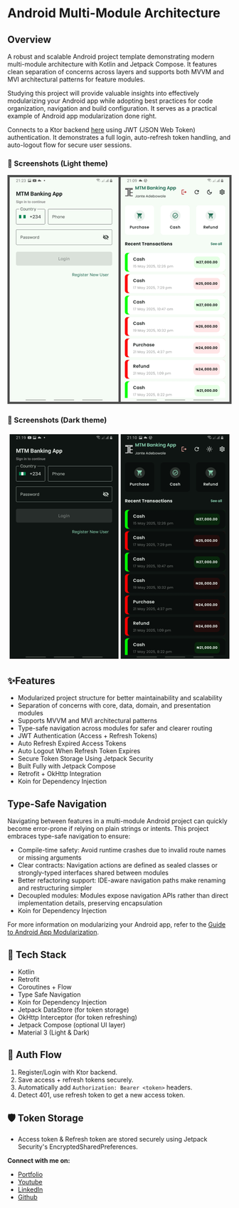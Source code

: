 # Android Multi-Module Architecture

## Overview
A robust and scalable Android project template demonstrating modern multi-module architecture with Kotlin and Jetpack Compose. It features clean separation of concerns across layers and supports both MVVM and MVI architectural patterns for feature modules.

Studying this project will provide valuable insights into effectively modularizing your Android app while adopting best practices for code organization, navigation and build configuration. It serves as a practical example of Android app modularization done right.

Connects to a Ktor backend [here](https://github.com/jante-adebowale/ktor-jwt-auth) using JWT (JSON Web Token) authentication.
It demonstrates a full login, auto-refresh token handling, and auto-logout flow for secure user sessions.

### 📸 Screenshots (Light theme)
![Screenshot showing Login and Home screen](https://github.com/jante-adebowale/AndroidMultiModuleArchitecture/blob/master/screenshots/mtm_light.jpg?raw=true "Screenshot showing Login and Home screen")
### 📸 Screenshots (Dark theme)
![Screenshot showing Login and Home screen](https://github.com/jante-adebowale/AndroidMultiModuleArchitecture/blob/master/screenshots/mtm_dark.jpg?raw=true "Screenshot showing Login and Home screen")

## ✨Features

-  Modularized project structure for better maintainability and scalability
-  Separation of concerns with core, data, domain, and presentation modules
-  Supports MVVM and MVI architectural patterns
-  Type-safe navigation across modules for safer and clearer routing
-  JWT Authentication (Access + Refresh Tokens)
-  Auto Refresh Expired Access Tokens
-  Auto Logout When Refresh Token Expires
-  Secure Token Storage Using Jetpack Security
-  Built Fully with Jetpack Compose
-  Retrofit + OkHttp Integration
-  Koin for Dependency Injection

## Type-Safe Navigation
Navigating between features in a multi-module Android project can quickly become error-prone if relying on plain strings or intents. This project embraces type-safe navigation to ensure:

-  Compile-time safety: Avoid runtime crashes due to invalid route names or missing arguments
-  Clear contracts: Navigation actions are defined as sealed classes or strongly-typed interfaces shared between modules
-  Better refactoring support: IDE-aware navigation paths make renaming and restructuring simpler
-  Decoupled modules: Modules expose navigation APIs rather than direct implementation details, preserving encapsulation
-  Koin for Dependency Injection

For more information on modularizing
your Android app, refer to the
[Guide to Android App Modularization](https://developer.android.com/topic/modularization).

## 🧰 Tech Stack

- Kotlin
- Retrofit
- Coroutines + Flow
- Type Safe Navigation
- Koin for Dependency Injection
- Jetpack DataStore (for token storage)
- OkHttp Interceptor (for token refreshing)
- Jetpack Compose (optional UI layer)
- Material 3 (Light & Dark)

## 🔐 Auth Flow

1. Register/Login with Ktor backend.
2. Save access + refresh tokens securely.
3. Automatically add `Authorization: Bearer <token>` headers.
4. Detect 401, use refresh token to get a new access token.

## 🛡️ Token Storage
- Access token & Refresh token are stored securely using Jetpack Security's EncryptedSharedPreferences.

**Connect with me on:**
* [Portfolio](https://www.janteadebowale.com)
* [Youtube](https://www.youtube.com/@jante-adebowale)
* [LinkedIn](https://www.linkedin.com/in/jante-adebowale)
* [Github](https://github.com/jante-adebowale)


